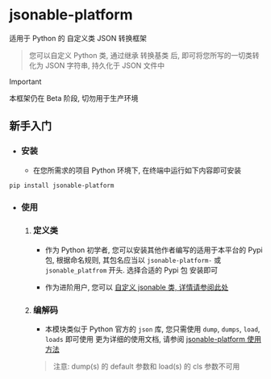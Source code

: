 # jsonable-platform
适用于 Python 的 自定义类 JSON 转换框架

> 您可以自定义 Python 类, 通过继承 转换基类 后, 即可将您所写的一切类转化为 JSON 字符串, 持久化于 JSON 文件中

> [!Important]
> 本框架仍在 Beta 阶段, 切勿用于生产环境

## 新手入门
* ### 安装
  * 在您所需求的项目 Python 环境下, 在终端中运行如下内容即可安装
```shell
pip install jsonable-platform
```

* ### 使用
  1. ### 定义类
     * 作为 Python 初学者, 您可以安装其他作者编写的适用于本平台的 Pypi 包, 根据命名规则, 其包名应当以 `jsonable-platform-` 或 `jsonable_platfrom` 开头.
     选择合适的 Pypi 包 安装即可
  
     * 作为进阶用户, 您可以 [自定义 jsonable 类, 详情请参阅此处](./CUSTOM_CLASS.md)
  
  2. ### 编解码
     * 本模块类似于 Python 官方的 `json` 库, 您只需使用 `dump`, `dumps`, `load`, `loads` 即可使用
     更为详细的使用文档, 请参阅 [jsonable-platform 使用方法](./USAGE.md)
     > 注意: dump(s) 的 default 参数和 load(s) 的 cls 参数不可用

